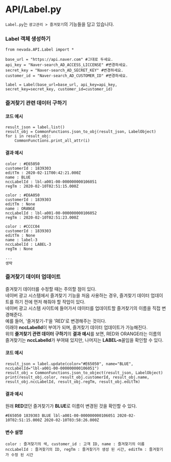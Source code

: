 # API/Label.py
`Label.py`는 `광고관리 > 즐겨찾기`의 기능들을 담고 있습니다. <br>

### Label 객체 생성하기
	from nevada.API.Label import *

	base_url = "https://api.naver.com" #그대로 두세요.
	api_key = "Naver-search_AD_ACCESS_LICCENSE" #변경하세요.
	secret_key = "Naver-search_AD_SECRET_KEY" #변경하세요.
	customer_id = "Naver-search_AD_CUSTOMER_ID" #변경하세요.

	label = Label(base_url=base_url, api_key=api_key, secret_key=secret_key, customer_id=customer_id)


### 즐겨찾기 관련 데이터 구하기
#### 코드 예시
    result_json = label.list()
    result_obj = CommonFunctions.json_to_obj(result_json, LabelObject)
    for i in result_obj:
        CommonFunctions.print_all_attr(i)

#### 결과 예시
    
    color : #E65050
    customerId : 1839303
    editTm : 2020-02-11T00:42:21.000Z
    name : BLUE
    nccLabelId : lbl-a001-00-000000000106051
    regTm : 2020-02-10T02:51:15.000Z
    
    color : #E6A050
    customerId : 1839303
    editTm : None
    name : ORANGE
    nccLabelId : lbl-a001-00-000000000106052
    regTm : 2020-02-10T02:51:23.000Z
    
    color : #CCCC04
    customerId : 1839303
    editTm : None
    name : label-3
    nccLabelId : LABEL-3
    regTm : None
    
    ...
    생략
    
   
### 즐겨찾기 데이터 업데이트
즐겨찾기 데이터를 수정할 때는 주의할 점이 있다. <br> 네이버 광고 시스템에서 즐겨찾기 기능을 처음 사용하는 경우, 즐겨찾기 데이터 업데이트를 하기 전에 먼저 해줘야 할 작업이 있다. <br> 네이버 광고 시스템 사이트에 들어가서 데이터를 업데이트할 즐겨찾기의 이름을 직접 변경해준다. <br> 예를 들어, '즐겨찾기-1'을 'RED'로 변경해주는 것이다. <br> 이래야 **nccLabelId**이 부여가 되며, 즐겨찾기 데이터 업데이트가 가능해진다. <br> 위의 **즐겨찾기 관련 데이터 구하기**의 **결과 예시**를 보면, RED와 ORANGE라는 이름의 즐겨찾기는 **nccLabelId**가 부여돼 있지만, 나머지는 **LABEL-n**꼴임을 확인할 수 있다.

#### 코드 예시
    result_json = label.update(color="#E65050", name="BLUE", nccLabelId="lbl-a001-00-000000000106051")
    result_obj = CommonFunctions.json_to_object(result_json, LabelObject)
    print(result_obj.color, result_obj.customerId, result_obj.name, result_obj.nccLabelId, result_obj.regTm, result_obj.editTm)
    
#### 결과 예시
원래 **RED**였던 즐겨찾기가 **BLUE**로 이름이 변경된 것을 확인할 수 있다.

	#E65050 1839303 BLUE lbl-a001-00-000000000106051 2020-02-10T02:51:15.000Z 2020-02-10T03:58:26.000Z
	
#### 변수 설명
    color : 즐겨찾기의 색, customer_id : 고객 ID, name : 즐겨찾기의 이름
    nccLabelId : 즐겨찾기의 ID, regTm : 즐겨찾기가 생성 된 시간, editTm : 즐겨찾기가 수정 된 시간